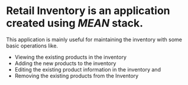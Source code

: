 <html>
<head></head>

<body>
<h1>Retail Inventory is an application created using <em>MEAN</em> stack.</h1>
This application is mainly useful for maintaining the inventory with some basic operations like.
<ul>
<li>Viewing the existing products in the inventory</li>
<li>Adding the new products to the inventory</li>
<li>Editing the existing product information in the inventory and</li>
<li>Removing the existing products from the Inventory</li>
</ul>

</body>
</html>
